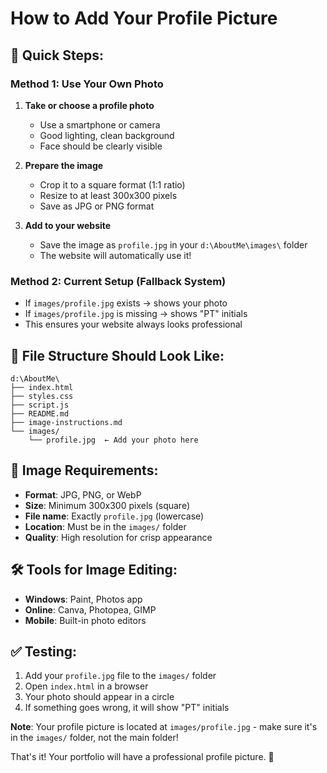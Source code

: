 # How to Add Your Profile Picture

## 📸 Quick Steps:

### Method 1: Use Your Own Photo
1. **Take or choose a profile photo**
   - Use a smartphone or camera
   - Good lighting, clean background
   - Face should be clearly visible

2. **Prepare the image**
   - Crop it to a square format (1:1 ratio)
   - Resize to at least 300x300 pixels
   - Save as JPG or PNG format

3. **Add to your website**
   - Save the image as `profile.jpg` in your `d:\AboutMe\images\` folder
   - The website will automatically use it!

### Method 2: Current Setup (Fallback System)
- If `images/profile.jpg` exists → shows your photo
- If `images/profile.jpg` is missing → shows "PT" initials
- This ensures your website always looks professional

## 📁 File Structure Should Look Like:
```
d:\AboutMe\
├── index.html
├── styles.css
├── script.js
├── README.md
├── image-instructions.md
└── images/
    └── profile.jpg  ← Add your photo here
```

## 🎯 Image Requirements:
- **Format**: JPG, PNG, or WebP
- **Size**: Minimum 300x300 pixels (square)
- **File name**: Exactly `profile.jpg` (lowercase)
- **Location**: Must be in the `images/` folder
- **Quality**: High resolution for crisp appearance

## 🛠️ Tools for Image Editing:
- **Windows**: Paint, Photos app
- **Online**: Canva, Photopea, GIMP
- **Mobile**: Built-in photo editors

## ✅ Testing:
1. Add your `profile.jpg` file to the `images/` folder
2. Open `index.html` in a browser
3. Your photo should appear in a circle
4. If something goes wrong, it will show "PT" initials

**Note**: Your profile picture is located at `images/profile.jpg` - make sure it's in the `images/` folder, not the main folder!

That's it! Your portfolio will have a professional profile picture. 🎉
